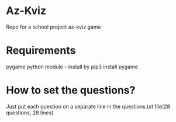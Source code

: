 # Az-Kviz
Repo for a school project az-kviz game

# Requirements
pygame python module - install by pip3 install pygame

# How to set the questions?
Just put each question on a separate line in the questions.txt file(28 questions, 28 lines)
